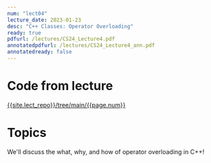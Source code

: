 ```yaml
---
num: "lect04"
lecture_date: 2023-01-23
desc: "C++ Classes: Operator Overloading"
ready: true
pdfurl: /lectures/CS24_Lecture4.pdf
annotatedpdfurl: /lectures/CS24_Lecture4_ann.pdf
annotatedready: false
---
```


# Code from lecture

[{{site.lect_repo}}/tree/main/{{page.num}}]({{site.lect_repo}}/tree/main/{{page.num}})


# Topics
We'll discuss the what, why, and how of operator overloading in C++!